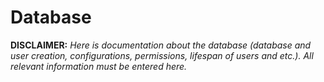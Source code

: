 # Database

**DISCLAIMER:** *Here is documentation about the database (database and user creation, configurations, permissions, lifespan of users and etc.). All relevant information must be entered here.*
